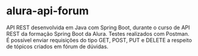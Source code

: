 # alura-api-forum
API REST desenvolvida em Java com Spring Boot, durante o curso de API REST da formação Spring Boot da Alura.
Testes realizados com Postman.\
É possível enviar requisições do tipo GET, POST, PUT e DELETE a respeito de tópicos criados em fórum de dúvidas.
